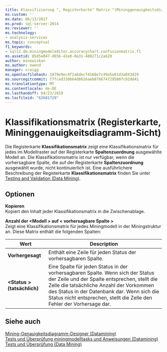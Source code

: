 ```yaml
---
title: Klassifizierung ", Registerkarte" Matrix "(Mininggenauigkeitsdiagrammsicht) | Microsoft-Dokumentation
ms.custom: ''
ms.date: 06/13/2017
ms.prod: sql-server-2014
ms.reviewer: ''
ms.technology:
- analysis-services
ms.topic: conceptual
f1_keywords:
- sql12.dm.miningmodeleditor.accuracychart.confusionmatrix.f1
ms.assetid: 85d5a047-d656-41e0-8a31-400271c2a620
author: minewiskan
ms.author: owend
manager: craigg
ms.openlocfilehash: 1879e9ec4f2a6decf4168e7c49a5e81d3a043d29
ms.sourcegitcommit: f7fced330b64d6616aeb8766747295807c92dd41
ms.translationtype: MT
ms.contentlocale: de-DE
ms.lasthandoff: 04/23/2019
ms.locfileid: "62681729"
---
```

# <a name="classification-matrix-tab-mining-accuracy-chart-view"></a>Klassifikationsmatrix (Registerkarte, Mininggenauigkeitsdiagramm-Sicht)
  Die Registerkarte **Klassifikationsmatrix** zeigt eine Klassifikationsmatrix für jedes im Modellraster auf der Registerkarte **Spaltenzuordnung** ausgewählte Modell an. Die Klassifikationsmatrix ist nur verfügbar, wenn die vorhersagbare Spalte, die auf der Registerkarte **Spaltenzuordnung** ausgewählt wurde, nicht kontinuierlich ist. Eine ausführlichere Beschreibung der Registerkarte **Klassifikationsmatrix** finden Sie unter [Testing and Validation &#40;Data Mining&#41;](data-mining/testing-and-validation-data-mining.md).  
  
## <a name="options"></a>Optionen  
 **Kopieren**  
 Kopiert den Inhalt jeder Klassifikationsmatrix in die Zwischenablage.  
  
 **Anzahl der \<Modell > auf \< vorhersagbare Spalte >**  
 Zeigt eine Klassifikationsmatrix für jedes Miningmodell in der Miningstruktur an. Diese Matrix enthält die folgenden Spalten:  
  
|Wert|Description|  
|-----------|-----------------|  
|**Vorhergesagt**|Enthält eine Zeile für jeden Status der vorhersagbaren Spalte.|  
|**\<Status > (tatsächlich)**|Eine Spalte für jeden Status in der vorhersagbaren Spalte. Wenn sich der Status der Zeile und der Spalte entsprechen, stellt die Zelle die tatsächliche Anzahl der Vorkommen des Status in der Datenbank dar. Wenn sich die Status nicht entsprechen, stellt die Zelle den Fehler der Vorhersage dar.|  
  
## <a name="see-also"></a>Siehe auch  
 [Mining-Genauigkeitsdiagramm-Designer &#40;Datamining&#41;](mining-accuracy-chart-designer-data-mining.md)   
 [Tests und Überprüfung miningmodelltasks und Anweisungen &#40;Datamining&#41;](data-mining/testing-and-validation-tasks-and-how-tos-data-mining.md)   
 [Tests und Überprüfung &#40;Data Mining&#41;](data-mining/testing-and-validation-data-mining.md)  
  
  
